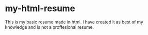 # my-html-resume
This is my basic resume made in html. I have created it as best of my knowledge and is not a proffesional resume.
